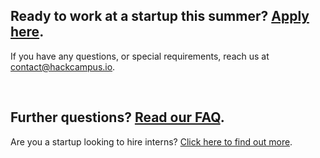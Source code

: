 ## Ready to work at a startup this summer? <a href="https://appy.hackcampus.io/" target="_blank">Apply here</a>.

If you have any questions, or special requirements, reach us at [contact@hackcampus.io](mailto:contact@hackcampus.io).

<br>

## Further questions? <a href="/students/faq" target="_blank">Read our FAQ</a>.

Are you a startup looking to hire interns? [Click here to find out more](/startups).
